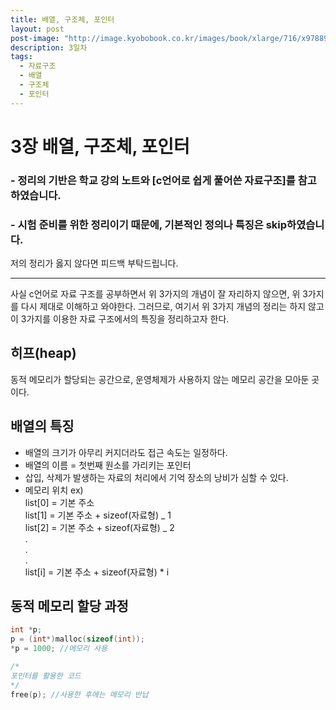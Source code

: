 ```yaml
---
title: 배열, 구조체, 포인터
layout: post
post-image: "http://image.kyobobook.co.kr/images/book/xlarge/716/x9788970509716.jpg"
description: 3일차
tags:
  - 자료구조
  - 배열
  - 구조체
  - 포인터
---
```


# 3장 배열, 구조체, 포인터

### - 정리의 기반은 학교 강의 노트와 [c언어로 쉽게 풀어쓴 자료구조]를 참고하였습니다.

### - 시험 준비를 위한 정리이기 때문에, 기본적인 정의나 특징은 skip하였습니다.

저의 정리가 옳지 않다면 피드백 부탁드립니다.

---

사실 c언어로 자료 구조를 공부하면서 위 3가지의 개념이 잘 자리하지 않으면, 위 3가지를 다시 제대로 이해하고 와야한다. 그러므로, 여기서 위 3가지 개념의 정리는 하지 않고 이 3가지를 이용한 자료 구조에서의 특징을 정리하고자 한다.

## 히프(heap)

동적 메모리가 할당되는 공간으로, 운영체제가 사용하지 않는 메모리 공간을 모아둔 곳이다.

## 배열의 특징

- 배열의 크기가 아무리 커지더라도 접근 속도는 일정하다.
- 배열의 이름 = 첫번째 원소를 가리키는 포인터
- 삽입, 삭제가 발생하는 자료의 처리에서 기억 장소의 낭비가 심할 수 있다.
- 메모리 위치 ex)  
  list[0] = 기본 주소  
  list[1] = 기본 주소 + sizeof(자료형) _ 1  
  list[2] = 기본 주소 + sizeof(자료형) _ 2  
  .  
  .  
  .  
  list[i] = 기본 주소 + sizeof(자료형) \* i

## 동적 메모리 할당 과정

```c
int *p;
p = (int*)malloc(sizeof(int));
*p = 1000; //메모리 사용

/*
포인터를 활용한 코드
*/
free(p); //사용한 후에는 메모리 반납
```
